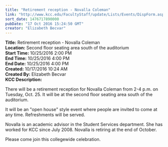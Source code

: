 ```yaml
---
title: "Retirement reception - Novalla Coleman"
link: "http://www.kcc.edu/FacultyStaff/update/Lists/Events/DispForm.aspx?ID=975"
sort_date: 1476717890000
pubDate: "17 Oct 2016 15:24:50 GMT"
creator: "Elizabeth Becvar"
---
```


<div><b>Title:</b> Retirement reception - Novalla Coleman</div>
<div><b>Location:</b> Second floor seating area south of the auditorium</div>
<div><b>Start Time:</b> 10/25/2016 2:00 PM</div>
<div><b>End Time:</b> 10/25/2016 4:00 PM</div>
<div><b>End Date:</b> 10/25/2016 4:00 PM</div>
<div><b>Created:</b> 10/17/2016 10:24 AM</div>
<div><b>Created By:</b> Elizabeth Becvar</div>
<div><b>KCC Description:</b> <div class="ExternalClass37EB378525144B7D961F3B2C54292B74"><p>​There will be a retirement reception for Novalla Coleman from 2-4 p.m. on Tuesday, Oct. 25. It will be at the second floor seating area south of the auditorium. </p>
<p>It will be an &quot;open house&quot; style event where people are invited to come at any time. Refreshments will be served.</p>
<p>Novalla is an academic advisor in the Student Services department. She has worked for KCC since July 2008. Novalla is retiring at the end of October.</p>
<p>Please come join this collegewide celebration.<br /> <br /></p></div></div>

